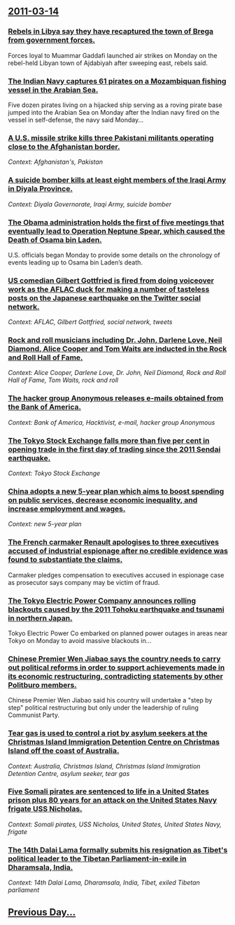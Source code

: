 ## [2011-03-14](/news/2011/03/14/index.md)

### [Rebels in Libya say they have recaptured the town of Brega from government forces. ](/news/2011/03/14/rebels-in-libya-say-they-have-recaptured-the-town-of-brega-from-government-forces.md)
Forces loyal to Muammar Gaddafi launched air strikes on Monday on the rebel-held Libyan town of Ajdabiyah after sweeping east, rebels said.

### [The Indian Navy captures 61 pirates on a Mozambiquan fishing vessel in the Arabian Sea. ](/news/2011/03/14/the-indian-navy-captures-61-pirates-on-a-mozambiquan-fishing-vessel-in-the-arabian-sea.md)
Five dozen pirates living on a hijacked ship serving as a roving pirate base jumped into the Arabian Sea on Monday after the Indian navy fired on the vessel in self-defense, the navy said Monday...

### [A U.S. missile strike kills three Pakistani militants operating close to the Afghanistan border. ](/news/2011/03/14/a-u-s-missile-strike-kills-three-pakistani-militants-operating-close-to-the-afghanistan-border.md)
_Context: Afghanistan's, Pakistan_

### [A suicide bomber kills at least eight members of the Iraqi Army in Diyala Province. ](/news/2011/03/14/a-suicide-bomber-kills-at-least-eight-members-of-the-iraqi-army-in-diyala-province.md)
_Context: Diyala Governorate, Iraqi Army, suicide bomber_

### [The Obama administration holds the first of five meetings that eventually lead to Operation Neptune Spear, which caused the Death of Osama bin Laden. ](/news/2011/03/14/the-obama-administration-holds-the-first-of-five-meetings-that-eventually-lead-to-operation-neptune-spear-which-caused-the-death-of-osama-b.md)
U.S. officials began Monday to provide some details on the chronology of events leading up to Osama bin Laden’s death.

### [US comedian Gilbert Gottfried is fired from doing voiceover work as the AFLAC duck for making a number of tasteless posts on the Japanese earthquake on the Twitter social network. ](/news/2011/03/14/us-comedian-gilbert-gottfried-is-fired-from-doing-voiceover-work-as-the-aflac-duck-for-making-a-number-of-tasteless-posts-on-the-japanese-ea.md)
_Context: AFLAC, Gilbert Gottfried, social network, tweets_

### [Rock and roll musicians including Dr. John, Darlene Love, Neil Diamond, Alice Cooper and Tom Waits are inducted in the Rock and Roll Hall of Fame. ](/news/2011/03/14/rock-and-roll-musicians-including-dr-john-darlene-love-neil-diamond-alice-cooper-and-tom-waits-are-inducted-in-the-rock-and-roll-hall-of.md)
_Context: Alice Cooper, Darlene Love, Dr. John, Neil Diamond, Rock and Roll Hall of Fame, Tom Waits, rock and roll_

### [The hacker group Anonymous releases e-mails obtained from the Bank of America. ](/news/2011/03/14/the-hacker-group-anonymous-releases-e-mails-obtained-from-the-bank-of-america.md)
_Context: Bank of America, Hacktivist, e-mail, hacker group Anonymous_

### [The Tokyo Stock Exchange falls more than five per cent in opening trade in the first day of trading since the 2011 Sendai earthquake. ](/news/2011/03/14/the-tokyo-stock-exchange-falls-more-than-five-per-cent-in-opening-trade-in-the-first-day-of-trading-since-the-2011-sendai-earthquake.md)
_Context: Tokyo Stock Exchange_

### [China adopts a new 5-year plan which aims to boost spending on public services, decrease economic inequality, and increase employment and wages. ](/news/2011/03/14/china-adopts-a-new-5-year-plan-which-aims-to-boost-spending-on-public-services-decrease-economic-inequality-and-increase-employment-and-wa.md)
_Context: new 5-year plan_

### [The French carmaker Renault apologises to three executives accused of industrial espionage after no credible evidence was found to substantiate the claims. ](/news/2011/03/14/the-french-carmaker-renault-apologises-to-three-executives-accused-of-industrial-espionage-after-no-credible-evidence-was-found-to-substanti.md)
Carmaker pledges compensation to executives accused in espionage case as prosecutor says company may be victim of fraud.

### [The Tokyo Electric Power Company announces rolling blackouts caused by the 2011 Tohoku earthquake and tsunami in northern Japan. ](/news/2011/03/14/the-tokyo-electric-power-company-announces-rolling-blackouts-caused-by-the-2011-tahoku-earthquake-and-tsunami-in-northern-japan.md)
Tokyo Electric Power Co embarked on planned power outages in areas near Tokyo on Monday to avoid massive blackouts in…

### [Chinese Premier Wen Jiabao says the country needs to carry out political reforms in order to support achievements made in its economic restructuring, contradicting statements by other Politburo members. ](/news/2011/03/14/chinese-premier-wen-jiabao-says-the-country-needs-to-carry-out-political-reforms-in-order-to-support-achievements-made-in-its-economic-restr.md)
Chinese Premier Wen Jiabao said his country will undertake a &quot;step by step&quot; political restructuring but only under the leadership of ruling Communist Party.

### [Tear gas is used to control a riot by asylum seekers at the Christmas Island Immigration Detention Centre on Christmas Island off the coast of Australia. ](/news/2011/03/14/tear-gas-is-used-to-control-a-riot-by-asylum-seekers-at-the-christmas-island-immigration-detention-centre-on-christmas-island-off-the-coast.md)
_Context: Australia, Christmas Island, Christmas Island Immigration Detention Centre, asylum seeker, tear gas_

### [Five Somali pirates are sentenced to life in a United States prison plus 80 years for an attack on the United States Navy frigate USS Nicholas. ](/news/2011/03/14/five-somali-pirates-are-sentenced-to-life-in-a-united-states-prison-plus-80-years-for-an-attack-on-the-united-states-navy-frigate-uss-nichol.md)
_Context: Somali pirates, USS Nicholas, United States, United States Navy, frigate_

### [The 14th Dalai Lama formally submits his resignation as Tibet's political leader to the Tibetan Parliament-in-exile in Dharamsala, India. ](/news/2011/03/14/the-14th-dalai-lama-formally-submits-his-resignation-as-tibet-s-political-leader-to-the-tibetan-parliament-in-exile-in-dharamsala-india.md)
_Context: 14th Dalai Lama, Dharamsala, India, Tibet, exiled Tibetan parliament_

## [Previous Day...](/news/2011/03/13/index.md)

